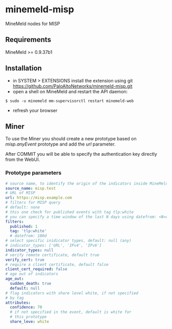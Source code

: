 # minemeld-misp
MineMeld nodes for MISP

## Requirements

MineMeld >= 0.9.37b1

## Installation

- in SYSTEM > EXTENSIONS install the extension using git https://github.com/PaloAltoNetworks/minemeld-misp.git
- open a shell on MineMeld and restart the API daemon:

``$ sudo -u minemeld mm-supervisorctl restart minemeld-web``

- refresh your browser

## Miner

To use the Miner you should create a new prototype based on *misp.anyEvent* prototype and add the *url* parameter.

After COMMIT you will be able to specify the authentication key directly from the WebUI.

### Prototype parameters

```yaml
# source name, to identify the origin of the indicators inside MineMeld
source_name: misp.test
# URL of MISP
url: https://misp.example.com
# filters for MISP query
# default: none
# this one check for published events with tag tlp:white
# you can specify a time window of the last N days using datefrom: <N>d 
filters:
  published: 1
  tag: 'tlp:white'
  # datefrom: 180d
# select specific inidicator types, default: null (any)
# indicator_types: ['URL', 'IPv4', 'IPv6']
indicator_types: null
# verify remote certificate, default true
verify_cert: true
# require a client certificate, default false
client_cert_required: false
# age out of indicators
age_out:
  sudden_death: true
  default: null
# flag indicators with share level white, if not specified
# by tag
attributes:
  confidence: 70
  # if not specified in the event, default is white for
  # this prototype
  share_leve: white
```
